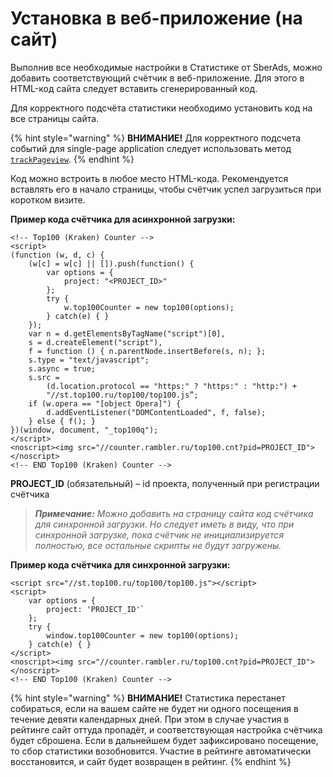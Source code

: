 # Установка в веб-приложение (на сайт)

Выполнив все необходимые настройки в Статистике от SberAds, можно добавить соответствующий счётчик в веб-приложение. Для этого в HTML-код сайта следует вставить сгенерированный код.

Для корректного подсчёта статистики необходимо установить код на все страницы сайта.

{% hint style="warning" %}
**ВНИМАНИЕ!** Для корректного подсчета событий для single-page application следует использовать метод [`trackPageview`](../../nachalo-raboty-s-top-100/ustanovka-schyotchika-top-100/broken-reference/).
{% endhint %}

Код можно встроить в любое место HTML-кода. Рекомендуется вставлять его в начало страницы, чтобы счётчик успел загрузиться при коротком визите.

**Пример кода счётчика для асинхронной загрузки:**

```
<!-- Top100 (Kraken) Counter -->
<script>
(function (w, d, c) {
    (w[c] = w[c] || []).push(function() {
        var options = {
            project: "<PROJECT_ID>"
        };
        try {
            w.top100Counter = new top100(options);
        } catch(e) { }
    });
    var n = d.getElementsByTagName("script")[0],
    s = d.createElement("script"),
    f = function () { n.parentNode.insertBefore(s, n); };
    s.type = "text/javascript";
    s.async = true;
    s.src =
        (d.location.protocol == "https:" ? "https:" : "http:") +
        "//st.top100.ru/top100/top100.js”;
    if (w.opera == "[object Opera]") {
        d.addEventListener("DOMContentLoaded", f, false);
    } else { f(); }
})(window, document, "_top100q");
</script>
<noscript><img src="//counter.rambler.ru/top100.cnt?pid=PROJECT_ID"></noscript>
<!-- END Top100 (Kraken) Counter -->
```

**PROJECT\_ID** (обязательный) – id проекта, полученный при регистрации счётчика

> _**Примечание:** Можно добавить на страницу сайта код счётчика для синхронной загрузки. Но следует иметь в виду, что при синхронной загрузке, пока счётчик не инициализируется полностью, все остальные скрипты не будут загружены._

**Пример кода счётчика для синхронной загрузки:**

```
<script src="//st.top100.ru/top100/top100.js"></script>
<script>
    var options = {
        project: 'PROJECT_ID'`
    };
    try {
        window.top100Counter = new top100(options);
    } catch(e) { }
</script>
<noscript><img src="//counter.rambler.ru/top100.cnt?pid=PROJECT_ID"></noscript>
<!-- END Top100 (Kraken) Counter -->
```

{% hint style="warning" %}
**ВНИМАНИЕ!** Статистика перестанет собираться, если на вашем сайте не будет ни одного посещения в течение девяти календарных дней. При этом в случае участия в рейтинге сайт оттуда пропадёт, и соответствующая настройка счётчика будет сброшена. Если в дальнейшем будет зафиксировано посещение, то сбор статистики возобновится. Участие в рейтинге автоматически восстановится, и сайт будет возвращен в рейтинг.
{% endhint %}
